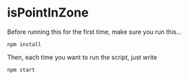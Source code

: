 # isPointInZone

Before running this for the first time, make sure you run this...
```
npm install
```

Then, each time you want to run the script, just write
```
npm start
```